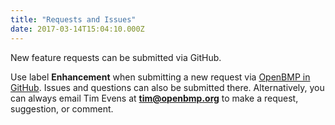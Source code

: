 ```yaml
---
title: "Requests and Issues"
date: 2017-03-14T15:04:10.000Z
---
```


New feature requests can be submitted via GitHub.
 
<!--more-->
 
Use label **Enhancement** when submitting a new request via [OpenBMP in GitHub](https://github.com/OpenBMP/openbmp/issues/new). 
Issues and questions can also be submitted there. 
Alternatively, you can always email Tim Evens at **tim@openbmp.org** to make a request, suggestion, or comment. 
